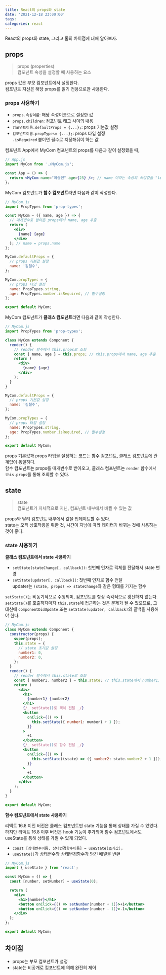 ```yaml
---
title: React의 props와 state
date: '2021-12-18 23:00:00'
tags:
categories: react
---
```


React의 props와 state, 그리고 둘의 차이점에 대해 알아보자.

## props

> props (properties)  
> 컴포넌트 속성을 설정할 때 사용하는 요소

props 값은 부모 컴포넌트에서 설정한다.  
컴포넌트 자신은 해당 props를 읽기 전용으로만 사용한다.

### props 사용하기

- `props.속성이름`: 해당 속성이름으로 설정한 값
- `props.children`: 컴포넌트 태그 사이의 내용
- `컴포넌트이름.defaultProps = {...};`: props 기본값 설정
- `컴포넌트이름.propTypes= {...};`: props 타입 설정  
  `.isRequired` 붙이면 필수로 지정해줘야 하는 값

컴포넌트 App에서 MyCom 컴포넌트의 props를 다음과 같이 설정했을 때,

```jsx
// App.js
import MyCom from './MyCom.js';

const App = () => {
  return <MyCom name="이승헌" age={25} />; // name 이라는 속성의 속성값을 "lee"로 설정
};
```

MyCom 컴포넌트가 **함수 컴포넌트**라면 다음과 같이 작성한다.

```jsx
// MyCom.js
import PropTypes from 'prop-types';

const MyCom = ({ name, age }) => {
  // 매개변수로 받아온 props에서 name, age 추출
  return (
    <div>
      {name} {age}
    </div>
  ); // name = props.name
};

MyCom.defaultProps = {
  // props 기본값 설정
  name: '김철수',
};

MyCom.propTypes = {
  // props 타입 설정
  name: PropTypes.string,
  age: PropTypes.number.isRequired, // 필수설정
};

export default MyCom;
```

MyCom 컴포넌트가 **클래스 컴포넌트**라면 다음과 같이 작성한다.

```jsx
// MyCom.js
import PropTypes from 'prop-types';

class MyCom extends Component {
  render() {
    // render 함수에서 this.props로 조회
    const { name, age } = this.props; // this.props에서 name, age 추출
    return (
      <div>
        {name} {age}
      </div>
    );
  }
}

MyCom.defaultProps = {
  // props 기본값 설정
  name: '김철수',
};

MyCom.propTypes = {
  // props 타입 설정
  name: PropTypes.string,
  age: PropTypes.number.isRequired, // 필수설정
};

export default MyCom;
```

props 기본값과 props 타입을 설정하는 코드는 함수 컴포넌트, 클래스 컴포넌트에 관계없이 동일하다.  
함수 컴포넌트는 props를 매개변수로 받아오고, 클래스 컴포넌트는 `render` 함수에서 `this.props`를 통해 조회할 수 있다.

## state

> state  
> 컴포넌트가 자체적으로 지닌, 컴포넌트 내부에서 바뀔 수 있는 값

props와 달리 컴포넌트 내부에서 값을 업데이트할 수 있다.  
state는 오직 상호작용을 위한 것, 시간이 지남에 따라 데이터가 바뀌는 것에 사용하는 것이 좋다.

### state 사용하기

**클래스 컴포넌트에서 state 사용하기**

- `setState(stateChange[, callback])`: 첫번째 인자로 객체를 전달해서 state 변경
- `setState(updater[, callback])`: 첫번째 인자로 함수 전달  
  updater는 `(state, props) => stateChange`와 같은 형태를 가지는 함수

`setState()`는 비동기적으로 수행되며, 컴포넌트를 항상 즉각적으로 갱신하지 않는다.  
`setState()`를 호출하자마자 `this.state`에 접근하는 것은 문제가 될 수 있으므로, 그 대신에 `componentDidUpdate` 또는 `setState(updater, callback)`의 콜백을 사용해야 한다.

```jsx
// MyCom.js
class MyCom extends Component {
  constructor(props) {
    super(props);
    this.state = {
      // state 초기값 설정
      number1: 0,
      number2: 0,
    };
  }
  render() {
    // render 함수에서 this.state로 조회
    const { number1, number2 } = this.state; // this.state에서 number1, number2 추출
    return (
      <div>
        <h1>
          {number1} {number2}
        </h1>
        {/_ setState()로 객체 전달 _/}
        <button
          onClick={() => {
            this.setState({ number1: number1 + 1 });
          }}
        >
          +1
        </button>
        {/_ setState()로 함수 전달 _/}
        <button
          onClick={() => {
            this.setState((state) => ({ number2: state.number2 + 1 }));
          }}
        >
          +1
        </button>
      </div>
    );
  }
}

export default MyCom;
```

**함수 컴포넌트에서 state 사용하기**

리액트 16.8 이전 버전은 클래스 컴포넌트만 state 기능을 통해 상태를 가질 수 있었다.  
하지만 리액트 16.8 이후 버전은 hook 기능이 추가되어 함수 컴포넌트에서도 useState를 통해 상태를 가질 수 있게 되었다.

- `const [상태변수이름, 상태변경함수이름] = useState(초기값);`
- `useState()`가 상태변수와 상태변경함수가 담긴 배열을 반환

```jsx
// MyCom.js
import { useState } from 'react';

const MyCom = () => {
  const [number, setNumber] = useState(0);

  return (
    <div>
      <h1>{number}</h1>
      <button onClick={() => setNumber(number + 1)}>+1</button>
      <button onClick={() => setNumber(number - 1)}>-1</button>
    </div>
  );
};

export default MyCom;
```

## 차이점

- props는 부모 컴포넌트가 설정
- state는 비공개로 컴포넌트에 의해 완전히 제어

```toc

```
